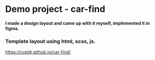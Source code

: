 # Demo project - car-find
#### I made a design layout and came up with it myself, implemented it in figma.
### Template layout using html, scss, js.
https://rustdj.github.io/car-find/
